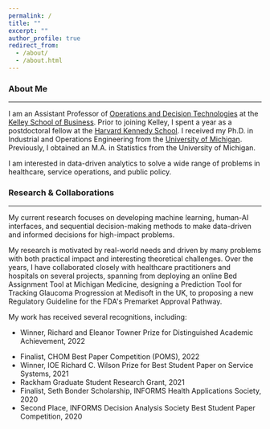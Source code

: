 ```yaml
---
permalink: /
title: ""
excerpt: ""
author_profile: true
redirect_from: 
  - /about/
  - /about.html
---
```


### About Me
___
I am an Assistant Professor of [Operations and Decision Technologies](https://kelley.iu.edu/faculty-research/departments/operations-decision-technologies/index.html) at the [Kelley School of Business](https://kelley.iu.edu). Prior to joining Kelley, I spent a year as a postdoctoral fellow at the [Harvard Kennedy School](https://www.hks.harvard.edu). I received my Ph.D. in Industrial and Operations Engineering from the [University of Michigan](https://ioe.engin.umich.edu). Previously, I obtained an M.A. in Statistics from the University of Michigan. 

I am interested in data-driven analytics to solve a wide range of problems in healthcare, service operations, and public policy. 
<!---under the supervision of [Mark P. Van Oyen](https://ioe.engin.umich.edu/people/van-oyen-mark-p/). I also obtained an MSc in Statistics from the University of Michigan. ---->

### Research & Collaborations
___
My current research focuses on developing machine learning, human-AI interfaces, and sequential decision-making methods to make data-driven and informed decisions for high-impact problems.

My research is motivated by real-world needs and driven by many problems with both practical impact and interesting theoretical challenges. Over the years, I have collaborated closely with healthcare practitioners and hospitals on several projects, spanning from deploying an online Bed Assignment Tool at Michigan Medicine, designing a Prediction Tool for Tracking Glaucoma Progression at Medisoft in the UK, to proposing a new Regulatory Guideline for the FDA's Premarket Approval Pathway.

<!---My research interests lie at the interface of statistical machine learning theory and data-driven optimization.
My current research aims to develop personalized decision-making methods through design
and analysis of online statistical machine learning and online optimization algorithms with theoretical performance guarantees. My research problems are motivated by real-world problems in
healthcare operations, service operations management, medical decision-making, and supply chain.
<!---My research interests lie at the interface of statistical machine learning and optimization. I am interested in designing data-driven analytical methods and sequential decision-making frameworks for a wide range of healthcare and business analytics applications.-->

<!---
* **Methodology**: Sequential Decision-Making under Uncertainty, Data-driven Optimization, Statistical Machine Learning, Reinforcement Learning, Fairness & Interpretability in Artificial Intelligence
* **Applications**: Healthcare Analytics and Operations, Service Operations Management, Medical Decision-Making, Big Data and Business Analytics, Supply Chain Management-->


<!---
Recent and Upcoming Talks
------
* [INFORMS Annual Meeting](https://meetings.informs.org/wordpress/indianapolis2022/), October 2022
* [POMS Annual Conference](https://pomsmeetings.org/conf-2022/), April 2022
* [INFORMS Annual Meeting](https://meetings.informs.org/wordpress/anaheim2021/), October 2021
-->


<!---### Honors and Awards
___
-->
My work has received several recognitions, including:

* Winner, Richard and Eleanor Towner Prize for Distinguished Academic Achievement, 2022
<!---* Winner, Rackham Outstanding Graduate Student Instructor Award, 2022-->
* Finalist, CHOM Best Paper Competition (POMS), 2022
* Winner, IOE Richard C. Wilson Prize for Best Student Paper on Service Systems, 2021
* Rackham Graduate Student Research Grant, 2021
* Finalist, Seth Bonder Scholarship, INFORMS Health Applications Society, 2020
* Second Place, INFORMS Decision Analysis Society Best Student Paper Competition, 2020
<!---* Winner, Joel and Lorraine Brown Graduate Student Instructor of the Semester Award, 2020-->
<!---* Rackham Travel Grant, University of Michigan, 2018, 2020, 2021-->
<!---* Rackham Graduate Fellowship, University of Michigan, 2018-->
<!---* Graduate Student of the Year, College of Engineering, University of Tehran, 2017-->
